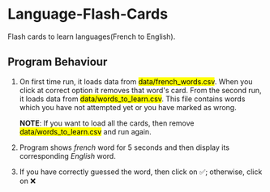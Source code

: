 # Language-Flash-Cards
Flash cards to learn languages(French to English).

## Program Behaviour
1. On first time run, it loads data from <mark>data/french_words.csv</mark>. When you click
   at correct option it removes that word's card.
   From the second run, it loads data from <mark>data/words_to_learn.csv</mark>. This file 
   contains words which you have not attempted yet or you have marked as wrong.

   **NOTE**: If you want to load all the cards, then remove <mark>data/words_to_learn.csv</mark> 
             and run again.


2. Program shows *french* word for 5 seconds and then display its corresponding *English* word.

3. If you have correctly guessed the word, then click on &#9989;; otherwise, click on &#10060;
